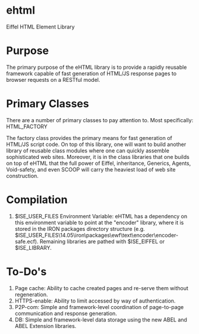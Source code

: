 ehtml
=====

Eiffel HTML Element Library

Purpose
=======

The primary purpose of the eHTML library is to provide a rapidly reusable framework capable of fast generation of HTML/JS response pages to browser requests on a RESTful model.

Primary Classes
===============
There are a number of primary classes to pay attention to. Most specifically: HTML_FACTORY

The factory class provides the primary means for fast generation of HTML/JS script code. On top of this library, one will want to build another library of reusable class modules where one can quickly assemble sophisticated web sites. Moreover, it is in the class libraries that one builds on top of eHTML that the full power of Eiffel, inheritance, Generics, Agents, Void-safety, and even SCOOP will carry the heaviest load of web site construction.

Compilation
===========

1. $ISE_USER_FILES Environment Variable: eHTML has a dependency on this environment variable to point at the "encoder" library, where it is stored in the IRON packages directory structure (e.g. $ISE_USER_FILES\14.05\iron\packages\ewf\text\encoder\encoder-safe.ecf). Remaining libraries are pathed with $ISE_EIFFEL or $ISE_LIBRARY.

To-Do's
=======

1. Page cache: Ability to cache created pages and re-serve them without regeneration.
2. HTTPS-enable: Ability to limit accessed by way of authentication.
3. P2P-com: Simple and framework-level coordination of page-to-page communication and response generation.
4. DB: Simple and framework-level data storage using the new ABEL and ABEL Extension libraries.

